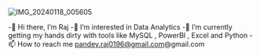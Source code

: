![IMG_20240118_005605](https://github.com/Raazzxx/Raazzxx/assets/146076805/012f67c2-5f14-49d2-be6a-42617a462c3a)

-👋 Hi there, I’m Raj
-👀 I’m interested in Data Analytics
-🌱 I’m currently getting my hands dirty with tools like MySQL , PowerBI , Excel and Python
-📫 How to reach me pandey.raj0196@gmail.com@gmail.com


